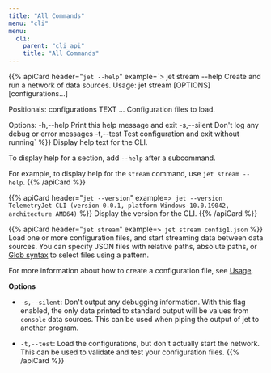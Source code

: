 ```yaml
---
title: "All Commands"
menu: "cli"
menu:
  cli:
    parent: "cli_api"
    title: "All Commands"
---
```



{{% apiCard header="`jet --help`" example=`> jet stream --help
Create and run a network of data sources.
Usage: jet stream [OPTIONS] [configurations...]

Positionals:
  configurations TEXT ...     Configuration files to load.

Options:
  -h,--help     Print this help message and exit
  -s,--silent   Don't log any debug or error messages
  -t,--test     Test configuration and exit without running` %}}
Display help text for the CLI.

To display help for a section, add `--help` after a subcommand.

For example, to display help for the `stream` command, use `jet stream --help`.
{{% /apiCard %}}

{{% apiCard header="`jet --version`" example=`> jet --version
TelemetryJet CLI (version 0.0.1, platform Windows-10.0.19042, architecture AMD64)` %}}
Display the version for the CLI.
{{% /apiCard %}}

{{% apiCard header="`jet stream`" example=`> jet stream config1.json` %}}
Load one or more configuration files, and start streaming data between data sources. You can specify JSON files with relative paths, absolute paths, or [Glob syntax](https://en.wikipedia.org/wiki/Glob_(programming)) to select files using a pattern. 

For more information about how to create a configuration file, see [Usage](/cli/guides/usage/).


**Options**
- `-s,--silent`: Don't output any debugging information. With this flag enabled, the only data printed to standard output will be values from `console` data sources. This can be used when piping the output of jet to another program.

- `-t,--test`: Load the configurations, but don't actually start the network. This can be used to validate and test your configuration files.
{{% /apiCard %}}
